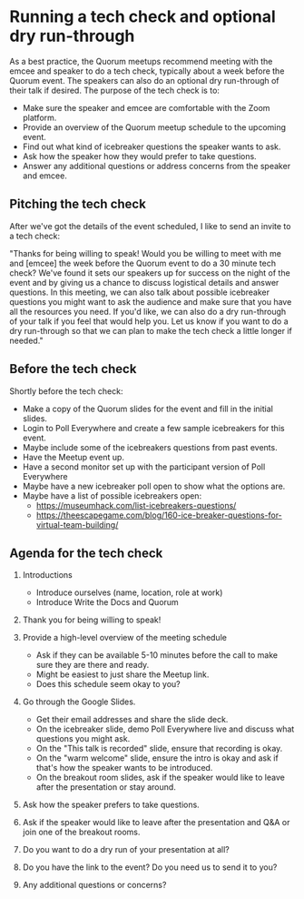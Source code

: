 # Running a tech check and optional dry run-through

As a best practice, the Quorum meetups recommend meeting with the emcee and speaker to do a tech check, typically about a week before the Quorum event.
The speakers can also do an optional dry run-through of their talk if desired.
The purpose of the tech check is to:

- Make sure the speaker and emcee are comfortable with the Zoom platform.
- Provide an overview of the Quorum meetup schedule to the upcoming event.
- Find out what kind of icebreaker questions the speaker wants to ask.
- Ask how the speaker how they would prefer to take questions.
- Answer any additional questions or address concerns from the speaker and emcee.


## Pitching the tech check

After we've got the details of the event scheduled, I like to send an invite to a tech check:

"Thanks for being willing to speak! Would you be willing to meet with me and [emcee] the week before the Quorum event to do a 30 minute tech check? We've found it sets our speakers up for success on the night of the event and by giving us a chance to discuss logistical details and answer questions. In this meeting, we can also talk about possible icebreaker questions you might want to ask the audience and make sure that you have all the resources you need. If you'd like, we can also do a dry run-through of your talk if you feel that would help you. Let us know if you want to do a dry run-through so that we can plan to make the tech check a little longer if needed."



## Before the tech check

Shortly before the tech check:

- Make a copy of the Quorum slides for the event and fill in the initial slides.
- Login to Poll Everywhere and create a few sample icebreakers for this event.
- Maybe include some of the icebreakers questions from past events.
- Have the Meetup event up.
- Have a second monitor set up with the participant version of Poll Everywhere
- Maybe have a new icebreaker poll open to show what the options are.
- Maybe have a list of possible icebreakers open:
  - https://museumhack.com/list-icebreakers-questions/
  - https://theescapegame.com/blog/160-ice-breaker-questions-for-virtual-team-building/


## Agenda for the tech check

1. Introductions
   - Introduce ourselves (name, location, role at work)
   - Introduce Write the Docs and Quorum

2. Thank you for being willing to speak!

3. Provide a high-level overview of the meeting schedule
   - Ask if they can be available 5-10 minutes before the call to make sure they are there and ready.
   - Might be easiest to just share the Meetup link.
   - Does this schedule seem okay to you?

4. Go through the Google Slides.
   - Get their email addresses and share the slide deck.
   - On the icebreaker slide, demo Poll Everywhere live and discuss what questions you might ask.
   - On the "This talk is recorded" slide, ensure that recording is okay.
   - On the "warm welcome" slide, ensure the intro is okay and ask if that's how the speaker wants to be introduced.
   - On the breakout room slides, ask if the speaker would like to leave after the presentation or stay around.

5. Ask how the speaker prefers to take questions.

6. Ask if the speaker would like to leave after the presentation and Q&A or join one of the breakout rooms.

7. Do you want to do a dry run of your presentation at all?

8. Do you have the link to the event? Do you need us to send it to you?

9. Any additional questions or concerns?
